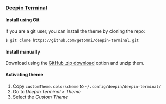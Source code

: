 ### [Deepin Terminal](https://www.deepin.org/en/original/deepin-terminal/)

#### Install using Git

If you are a git user, you can install the theme by cloning the repo:

    $ git clone https://github.com/getomni/deepin-terminal.git

#### Install manually

Download using the [GitHub .zip download](https://github.com/getomni/deepin-terminal/archive/main.zip) option and unzip them.

#### Activating theme

1. Copy `customTheme.colorscheme` to `~/.config/deepin/deepin-terminal/`
2. Go to _Deepin Terminal > Theme_
3. Select the _Custom Theme_
